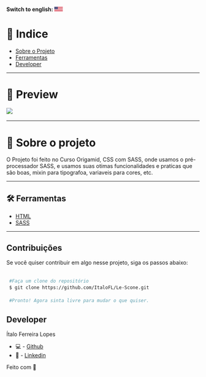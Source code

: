 #### Switch to english: <kbd>[<img title="English" alt="English" src="./img/eua.jpg" width="22">](translation/english/README.en.md)</kbd>


# 🔎 Indice 

- [Sobre o Projeto](#-sobre-o-projeto)
- [Ferramentas](#-ferramentas)
- [Developer](#-developer)

----


# 🎉 Preview

<img src='https://cdn.discordapp.com/attachments/743206177030275115/953809234867421274/unknown.png'>

----

# 📜 Sobre o projeto

O Projeto foi feito no Curso Origamid, CSS com SASS, onde usamos o pré-processador SASS, e usamos suas otimas funcionalidades e praticas que são boas, mixin para tipografoa, variaveis para cores, etc.

---

## 🛠 Ferramentas

- [HTML]()
- [SASS]()

---

## Contribuições 

Se você quiser contribuir em algo nesse projeto, siga os passos abaixo: 

```bash

 #Faça um clone do repositório
 $ git clone https://github.com/ItaloFL/Le-Scone.git

 #Pronto! Agora sinta livre para mudar o que quiser.

```

## Developer

Ítalo Ferreira Lopes

 - 💻 - [Github](https://github.com/ItaloFL)
 - 📒 - [Linkedin](https://www.linkedin.com/in/italo-ferreira-dev/)

Feito com 💜
